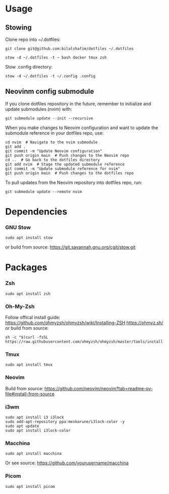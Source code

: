 # Usage
## Stowing
Clone repo into ~/.dotfiles:
```
git clone git@github.com:bilalshafim/dotfiles ~/.dotfiles
```
```
stow -d ~/.dotfiles -t ~ bash docker tmux zsh
```
Stow .config directory:
```
stow -d ~/.dotfiles -t ~/.config .config
```

## Neovinm config submodule

If you clone dotfiles repository in the future, remember to initialize and update submodules (nvim) with:
```
git submodule update --init --recursive
```

When you make changes to Neovim configuration and want to update the submodule reference in your dotfiles repo, use:
```
cd nvim  # Navigate to the nvim submodule
git add .
git commit -m "Update Neovim configuration"
git push origin main  # Push changes to the Neovim repo
cd ..  # Go back to the dotfiles directory
git add nvim  # Stage the updated submodule reference
git commit -m "Update submodule reference for nvim"
git push origin main  # Push changes to the dotfiles repo
```

To pull updates from the Neovim repository into dotfiles repo, run:
```
git submodule update --remote nvim
```




# Dependencies
### GNU Stow
```
sudo apt install stow
```
or build from source:
https://git.savannah.gnu.org/cgit/stow.git




# Packages
### Zsh
```
sudo apt install zsh
```

### Oh-My-Zsh
Follow offical install guide:
https://github.com/ohmyzsh/ohmyzsh/wiki/Installing-ZSH
https://ohmyz.sh/
or build from source:
```
sh -c "$(curl -fsSL https://raw.githubusercontent.com/ohmyzsh/ohmyzsh/master/tools/install.sh)"
```

### Tmux
```
sudo apt install tmux
```

### Neovim
Build from source:
https://github.com/neovim/neovim?tab=readme-ov-file#install-from-source

### i3wm
```
sudo apt install i3 i3lock
sudo add-apt-repository ppa:meskarune/i3lock-color -y
sudo apt update
sudo apt install i3lock-color
```

### Macchina
```
sudo apt install macchina
```
Or see source: https://github.com/yourusername/macchina

### Picom
```
sudo apt install picom
```
